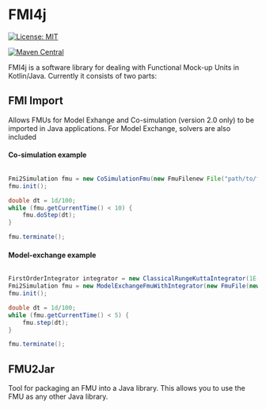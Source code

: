 # FMI4j #

[![License: MIT](https://img.shields.io/badge/License-MIT-yellow.svg)](https://opensource.org/licenses/MIT)

[![Maven Central](https://maven-badges.herokuapp.com/maven-central/no.mechatronics.sfi.fmi4j/fmi-import/badge.svg)](https://maven-badges.herokuapp.com/maven-central/no.mechatronics.sfi.fmi4j/fmi-import)


FMI4j is a software library for dealing with Functional Mock-up Units in Kotlin/Java.
Currently it consists of two parts:

## FMI Import

Allows FMUs for Model Exhange and Co-simulation (version 2.0 only) to be imported in Java applications.
For Model Exchange, solvers are also included


#### Co-simulation example

```java

Fmi2Simulation fmu = new CoSimulationFmu(new FmuFilenew File("path/to/fmu.fmu")));
fmu.init();

double dt = 1d/100;
while (fmu.getCurrentTime() < 10) {
    fmu.doStep(dt);
}

fmu.terminate();

```


#### Model-exchange example

```java

FirstOrderIntegrator integrator = new ClassicalRungeKuttaIntegrator(1E-3);
Fmi2Simulation fmu = new ModelExchangeFmuWithIntegrator(new FmuFile(new File("path/to/fmu.fmu")), integrator);
fmu.init();

double dt = 1d/100;
while (fmu.getCurrentTime() < 5) {
    fmu.step(dt);
}

fmu.terminate();

```

## FMU2Jar

Tool for packaging an FMU into a Java library. This allows you to use the FMU as any other Java library. 
